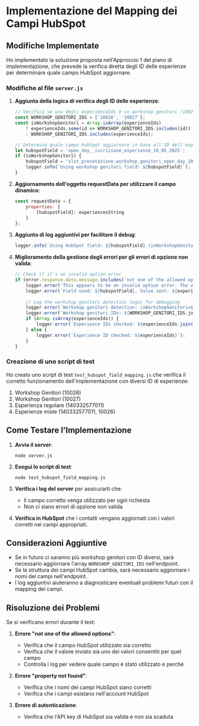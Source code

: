 # Implementazione del Mapping dei Campi HubSpot

## Modifiche Implementate

Ho implementato la soluzione proposta nell'Approccio 1 del piano di implementazione, che prevede la verifica diretta degli ID delle esperienze per determinare quale campo HubSpot aggiornare.

### Modifiche al file `server.js`

1. **Aggiunta della logica di verifica degli ID delle esperienze**:
   ```javascript
   // Verifica se uno degli experienceIds è un workshop genitori (10026 o 10027)
   const WORKSHOP_GENITORI_IDS = ['10026', '10027'];
   const isWorkshopGenitori = Array.isArray(experienceIds) 
       ? experienceIds.some(id => WORKSHOP_GENITORI_IDS.includes(id))
       : WORKSHOP_GENITORI_IDS.includes(experienceIds);
   
   // Determina quale campo HubSpot aggiornare in base all'ID dell'esperienza
   let hubspotField = 'open_day__iscrizione_esperienze_10_05_2025';
   if (isWorkshopGenitori) {
       hubspotField = 'slot_prenotazione_workshop_genitori_open_day_2025';
       logger.info(`Using workshop genitori field: ${hubspotField}`);
   }
   ```

2. **Aggiornamento dell'oggetto requestData per utilizzare il campo dinamico**:
   ```javascript
   const requestData = {
       properties: {
           [hubspotField]: experiencesString
       }
   };
   ```

3. **Aggiunta di log aggiuntivi per facilitare il debug**:
   ```javascript
   logger.info(`Using HubSpot field: ${hubspotField} (isWorkshopGenitori: ${isWorkshopGenitori})`);
   ```

4. **Miglioramento della gestione degli errori per gli errori di opzione non valida**:
   ```javascript
   // Check if it's an invalid option error
   if (error.response.data.message.includes('not one of the allowed options')) {
       logger.error('This appears to be an invalid option error. The value sent is not in the list of allowed options for the property.');
       logger.error(`Field used: ${hubspotField}, Value sent: ${experiencesString}`);
       
       // Log the workshop genitori detection logic for debugging
       logger.error(`Workshop genitori detection: isWorkshopGenitori=${isWorkshopGenitori}`);
       logger.error(`Workshop genitori IDs: ${WORKSHOP_GENITORI_IDS.join(', ')}`);
       if (Array.isArray(experienceIds)) {
           logger.error(`Experience IDs checked: ${experienceIds.join(', ')}`);
       } else {
           logger.error(`Experience ID checked: ${experienceIds}`);
       }
   }
   ```

### Creazione di uno script di test

Ho creato uno script di test `test_hubspot_field_mapping.js` che verifica il corretto funzionamento dell'implementazione con diversi ID di esperienze:

1. Workshop Genitori (10026)
2. Workshop Genitori (10027)
3. Esperienza regolare (140332577011)
4. Esperienze miste (140332577011, 10026)

## Come Testare l'Implementazione

1. **Avvia il server**:
   ```
   node server.js
   ```

2. **Esegui lo script di test**:
   ```
   node test_hubspot_field_mapping.js
   ```

3. **Verifica i log del server** per assicurarti che:
   - Il campo corretto venga utilizzato per ogni richiesta
   - Non ci siano errori di opzione non valida

4. **Verifica in HubSpot** che i contatti vengano aggiornati con i valori corretti nei campi appropriati.

## Considerazioni Aggiuntive

- Se in futuro ci saranno più workshop genitori con ID diversi, sarà necessario aggiornare l'array `WORKSHOP_GENITORI_IDS` nell'endpoint.
- Se la struttura dei campi HubSpot cambia, sarà necessario aggiornare i nomi dei campi nell'endpoint.
- I log aggiuntivi aiuteranno a diagnosticare eventuali problemi futuri con il mapping dei campi.

## Risoluzione dei Problemi

Se si verificano errori durante il test:

1. **Errore "not one of the allowed options"**:
   - Verifica che il campo HubSpot utilizzato sia corretto
   - Verifica che il valore inviato sia uno dei valori consentiti per quel campo
   - Controlla i log per vedere quale campo è stato utilizzato e perché

2. **Errore "property not found"**:
   - Verifica che i nomi dei campi HubSpot siano corretti
   - Verifica che i campi esistano nell'account HubSpot

3. **Errore di autenticazione**:
   - Verifica che l'API key di HubSpot sia valida e non sia scaduta